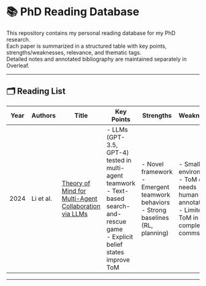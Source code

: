 # 📚 PhD Reading Database

This repository contains my personal reading database for my PhD research.  
Each paper is summarized in a structured table with key points, strengths/weaknesses, relevance, and thematic tags.  
Detailed notes and annotated bibliography are maintained separately in Overleaf.  

---

## 🗂️ Reading List

| Year | Authors   | Title                                                                 | Key Points                                                                                             | Strengths                                                  | Weaknesses                                           | Relevance to My Work | Tags/Themes |
|------|-----------|----------------------------------------------------------------------|--------------------------------------------------------------------------------------------------------|-----------------------------------------------------------|------------------------------------------------------|----------------------|-------------|
| 2024 | Li et al. | [Theory of Mind for Multi-Agent Collaboration via LLMs](https://arxiv.org/abs/2310.10701) | - LLMs (GPT-3.5, GPT-4) tested in multi-agent teamwork<br>- Text-based search-and-rescue game<br>- Explicit belief states improve ToM | - Novel framework<br>- Emergent teamwork behaviors<br>- Strong baselines (RL, planning) | - Small environment<br>- ToM eval needs human annotators<br>- Limited ToM in complex comms | Provides framework + code for multi-agent AI experiments; core ref for Theory of Mind research | ToM, LLMs, Multi-Agent Systems |

---

